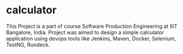 # calculator

This Project is a part of course Software Production Engineering at IIIT Bangalore, India. Project was aimed to design a simple calculator application using devops tools like Jenkins, Maven, Docker, Selenium, TestNG, Rundeck.
